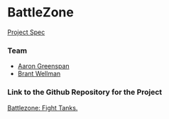 # BattleZone
[Project Spec](https://github.com/turingschool/lesson_plans/blob/master/ruby_04-apis_and_scalability/gametime_project.markdown)

### Team
- [Aaron Greenspan](https://github.com/afg419)
- [Brant Wellman](https://github.com/brantwellman)

### Link to the Github Repository for the Project
[Battlezone: Fight Tanks.](https://github.com/afg419/battlezone)
